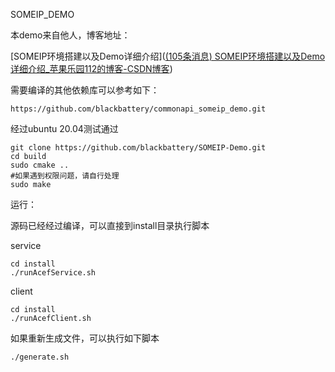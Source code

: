 SOMEIP_DEMO

本demo来自他人，博客地址：

[SOMEIP环境搭建以及Demo详细介绍]([(105条消息) SOMEIP环境搭建以及Demo详细介绍_苹果乐园112的博客-CSDN博客](https://blog.csdn.net/qq_30391343/article/details/123568915))

需要编译的其他依赖库可以参考如下：

```
https://github.com/blackbattery/commonapi_someip_demo.git
```

经过ubuntu 20.04测试通过

```
git clone https://github.com/blackbattery/SOMEIP-Demo.git
cd build 
sudo cmake ..
#如果遇到权限问题，请自行处理 
sudo make 
```

运行：

源码已经经过编译，可以直接到install目录执行脚本

service

```
cd install
./runAcefService.sh
```

client 

```
cd install
./runAcefClient.sh
```

如果重新生成文件，可以执行如下脚本

`./generate.sh`